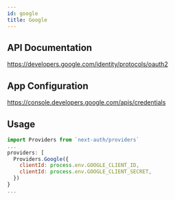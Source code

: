 ```yaml
---
id: google
title: Google
---
```


## API Documentation

https://developers.google.com/identity/protocols/oauth2

## App Configuration

https://console.developers.google.com/apis/credentials

## Usage

```js
import Providers from `next-auth/providers`
...
providers: [
  Providers.Google({
    clientId: process.env.GOOGLE_CLIENT_ID,
    clientId: process.env.GOOGLE_CLIENT_SECRET,
  })
}
...

